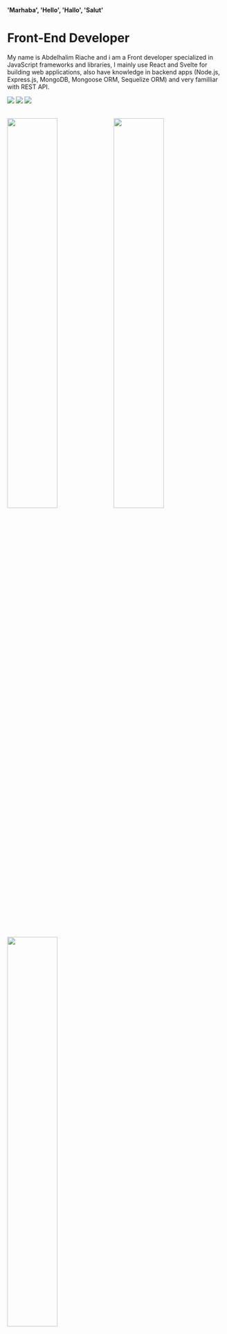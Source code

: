 <p align="center"> 

**'Marhaba', 'Hello', 'Hallo', 'Salut'**

# Front-End Developer

</p>




<p align="left">
My name is Abdelhalim Riache and i am a Front developer specialized in JavaScript frameworks and libraries, I mainly use React and Svelte for building web applications, also have knowledge in backend apps (Node.js, Express.js, MongoDB, Mongoose ORM, Sequelize ORM) and very familliar with REST API.
</p>

<p align="left"> 
 <img src="https://badges.pufler.dev/visits/ryu-man/ryu-man"/> 
 <!-- <img src="https://badges.pufler.dev/years/ritik307"/> -->
 <img src="https://badges.pufler.dev/repos/ryu-man"/>
 <img src="https://badges.pufler.dev/commits/monthly/ryu-man" />
</p>

<br> 
    <img  width="48%" src="https://github-readme-stats.vercel.app/api?username=ryu-man&show_icons=true&theme=tokyonight"/>
     <img width="48%" src="https://github-readme-streak-stats.herokuapp.com/?user=ryu-man&theme=tokyonight"/>


<p align="left">
    <img width="48%"  src="https://github-readme-stats.vercel.app/api/top-langs/?username=ryu-man&theme=tokyonight"/>
</p>
  
